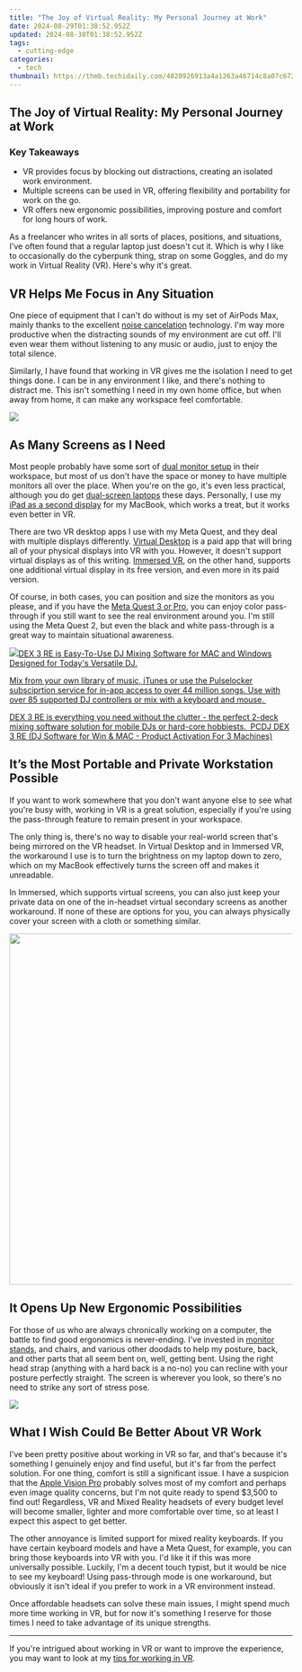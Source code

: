 ```yaml
---
title: "The Joy of Virtual Reality: My Personal Journey at Work"
date: 2024-08-29T01:38:52.952Z
updated: 2024-08-30T01:38:52.952Z
tags:
  - cutting-edge
categories:
  - tech
thumbnail: https://thmb.techidaily.com/4820926913a4a1263a46714c8a07c6721c528103224c7dceab692252cbf067a0.jpg
---
```


## The Joy of Virtual Reality: My Personal Journey at Work

### Key Takeaways

* VR provides focus by blocking out distractions, creating an isolated work environment.
* Multiple screens can be used in VR, offering flexibility and portability for work on the go.
* VR offers new ergonomic possibilities, improving posture and comfort for long hours of work.

 As a freelancer who writes in all sorts of places, positions, and situations, I've often found that a regular laptop just doesn't cut it. Which is why I like to occasionally do the cyberpunk thing, strap on some Goggles, and do my work in Virtual Reality (VR). Here's why it's great.

##  VR Helps Me Focus in Any Situation

 One piece of equipment that I can't do without is my set of AirPods Max, mainly thanks to the excellent [noise cancelation](https://facebook-clips.techidaily.com/updated-step-by-step-sharing-twitch-on-your-fb-page-for-2024/) technology. I'm way more productive when the distracting sounds of my environment are cut off. I'll even wear them without listening to any music or audio, just to enjoy the total silence.

 Similarly, I have found that working in VR gives me the isolation I need to get things done. I can be in any environment I like, and there's nothing to distract me. This isn't something I need in my own home office, but when away from home, it can make any workspace feel comfortable.

<!-- affiliate ads begin -->
<a href="https://secure.2checkout.com/order/checkout.php?PRODS=45152835&QTY=1&AFFILIATE=108875&CART=1"><img src="https://download.terabyteunlimited.com/banners/ad_800x450_d.jpg" border="0"></a>
<!-- affiliate ads end -->
##  As Many Screens as I Need

 Most people probably have some sort of [dual monitor setup](https://youtube-sure.techidaily.com/r-the-art-of-subtitlecc-integration-in-youtube-with-this-guide-for-2024/) in their workspace, but most of us don't have the space or money to have multiple monitors all over the place. When you're on the go, it's even less practical, although you do get [dual-screen laptops](https://youtube-stream.techidaily.com/instant-expertise-changing-photos-to-captivating-youtube-thumbnails-for-2024/) these days. Personally, I use my [iPad as a second display](https://win-dash.techidaily.com/quick-start-obtaining-and-setting-up-hp-laserjet-pro-m402n-driver-on-your-pc-with-windows/) for my MacBook, which works a treat, but it works even better in VR.

 There are two VR desktop apps I use with my Meta Quest, and they deal with multiple displays differently. [Virtual Desktop](https://www.meta.com/experiences/2017050365004772/) is a paid app that will bring all of your physical displays into VR with you. However, it doesn't support virtual displays as of this writing. [Immersed VR](https://www.meta.com/experiences/2849273531812512/), on the other hand, supports one additional virtual display in its free version, and even more in its paid version.

 Of course, in both cases, you can position and size the monitors as you please, and if you have the [Meta Quest 3 or Pro](https://facebook.techidaily.com/the-ultimate-guide-to-facebook-mini-posts-hd-edition/), you can enjoy color pass-through if you still want to see the real environment around you. I'm still using the Meta Quest 2, but even the black and white pass-through is a great way to maintain situational awareness.

<!-- affiliate ads begin -->
<a href="https://shop.pcdj.com/order/checkout.php?PRODS=4698827&QTY=1&AFFILIATE=108875&CART=1"> <img src="https://secure.avangate.com/images/merchant/47f4b6321e9fd8e8f7326a6adc1a7c1e/products/dex3REpage-newmainscreenshot.png" border="0">DEX 3 RE is Easy-To-Use DJ Mixing Software for MAC and Windows Designed for Today's Versatile DJ. 

 Mix from your own library of music, iTunes or use the Pulselocker subsciprtion service for in-app access to over 44 million songs. Use with over 85 supported DJ controllers or mix with a keyboard and mouse.  

 DEX 3 RE is everything you need without the clutter - the perfect 2-deck mixing software solution for mobile DJs or hard-core hobbiests.  
 PCDJ DEX 3 RE (DJ Software for Win & MAC - Product Activation For 3 Machines)</a>
<!-- affiliate ads end -->
##  It’s the Most Portable and Private Workstation Possible

 If you want to work somewhere that you don't want anyone else to see what you're busy with, working in VR is a great solution, especially if you're using the pass-through feature to remain present in your workspace.

 The only thing is, there's no way to disable your real-world screen that's being mirrored on the VR headset. In Virtual Desktop and in Immersed VR, the workaround I use is to turn the brightness on my laptop down to zero, which on my MacBook effectively turns the screen off and makes it unreadable.

 In Immersed, which supports virtual screens, you can also just keep your private data on one of the in-headset virtual secondary screens as another workaround. If none of these are options for you, you can always physically cover your screen with a cloth or something similar.

<!-- affiliate ads begin -->
<a href="https://electronicx.pxf.io/c/5597632/1872496/14483" target="_top" id="1872496"><img src="//a.impactradius-go.com/display-ad/14483-1872496" border="0" alt="" width="750" height="625"/></a><img height="0" width="0" src="https://imp.pxf.io/i/5597632/1872496/14483" style="position:absolute;visibility:hidden;" border="0" />
<!-- affiliate ads end -->
##  It Opens Up New Ergonomic Possibilities

 For those of us who are always chronically working on a computer, the battle to find good ergonomics is never-ending. I've invested in [monitor stands](https://pokemon-go-android.techidaily.com/in-2024-here-are-some-reliable-ways-to-get-pokemon-go-friend-codes-for-honor-x9b-drfone-by-drfone-virtual-android/), and chairs, and various other doodads to help my posture, back, and other parts that all seem bent on, well, getting bent. Using the right head strap (anything with a hard back is a no-no) you can recline with your posture perfectly straight. The screen is wherever you look, so there's no need to strike any sort of stress pose.

<!-- affiliate ads begin -->
<a href="https://shop.mondly.com/affiliate.php?ACCOUNT=ATISTUDI&AFFILIATE=108875&PATH=https%3A%2F%2Fwww.mondly.com%3FAFFILIATE%3D108875%26RESOURCE%3D%2BBusiness%2B970x90%2B"><img src="https://secure.avangate.com/images/merchant/69c418c33ec2e1a4267fa9bb77fa1428/business-970x90.gif" border="0"></a>
<!-- affiliate ads end -->
##  What I Wish Could Be Better About VR Work

 I've been pretty positive about working in VR so far, and that's because it's something I genuinely enjoy and find useful, but it's far from the perfect solution. For one thing, comfort is still a significant issue. I have a suspicion that the [Apple Vision Pro](https://tiktok-videos.techidaily.com/formulating-a-heartfelt-tiktok-epilogue-for-2024/) probably solves most of my comfort and perhaps even image quality concerns, but I'm not quite ready to spend $3,500 to find out! Regardless, VR and Mixed Reality headsets of every budget level will become smaller, lighter and more comfortable over time, so at least I expect this aspect to get better.

 The other annoyance is limited support for mixed reality keyboards. If you have certain keyboard models and have a Meta Quest, for example, you can bring those keyboards into VR with you. I'd like it if this was more universally possible. Luckily, I'm a decent touch typist, but it would be nice to see my keyboard! Using pass-through mode is one workaround, but obviously it isn't ideal if you prefer to work in a VR environment instead.

 Once affordable headsets can solve these main issues, I might spend much more time working in VR, but for now it's something I reserve for those times I need to take advantage of its unique strengths.

---

 If you're intrigued about working in VR or want to improve the experience, you may want to look at my [tips for working in VR](https://facebook-clips.techidaily.com/updated-in-2024-facebook-favorites-top-8-androidiphone-apps-for-social-popularity/).

<ins class="adsbygoogle"
     style="display:block"
     data-ad-format="autorelaxed"
     data-ad-client="ca-pub-7571918770474297"
     data-ad-slot="1223367746"></ins>



<ins class="adsbygoogle"
     style="display:block"
     data-ad-client="ca-pub-7571918770474297"
     data-ad-slot="8358498916"
     data-ad-format="auto"
     data-full-width-responsive="true"></ins>


